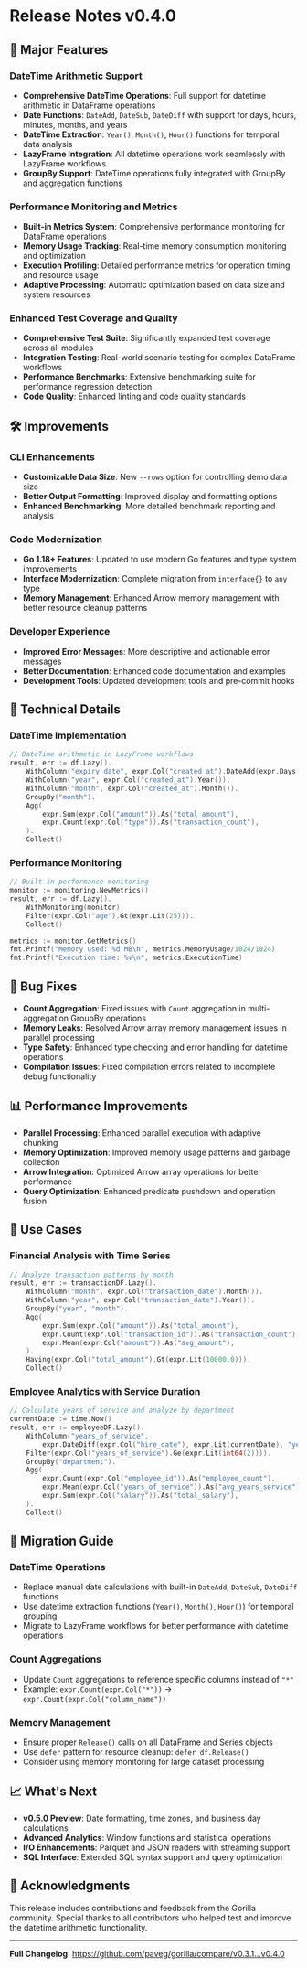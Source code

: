 # Release Notes v0.4.0

## 🚀 Major Features

### DateTime Arithmetic Support
- **Comprehensive DateTime Operations**: Full support for datetime arithmetic in DataFrame operations
- **Date Functions**: `DateAdd`, `DateSub`, `DateDiff` with support for days, hours, minutes, months, and years
- **DateTime Extraction**: `Year()`, `Month()`, `Hour()` functions for temporal data analysis
- **LazyFrame Integration**: All datetime operations work seamlessly with LazyFrame workflows
- **GroupBy Support**: DateTime operations fully integrated with GroupBy and aggregation functions

### Performance Monitoring and Metrics
- **Built-in Metrics System**: Comprehensive performance monitoring for DataFrame operations
- **Memory Usage Tracking**: Real-time memory consumption monitoring and optimization
- **Execution Profiling**: Detailed performance metrics for operation timing and resource usage
- **Adaptive Processing**: Automatic optimization based on data size and system resources

### Enhanced Test Coverage and Quality
- **Comprehensive Test Suite**: Significantly expanded test coverage across all modules
- **Integration Testing**: Real-world scenario testing for complex DataFrame workflows
- **Performance Benchmarks**: Extensive benchmarking suite for performance regression detection
- **Code Quality**: Enhanced linting and code quality standards

## 🛠️ Improvements

### CLI Enhancements
- **Customizable Data Size**: New `--rows` option for controlling demo data size
- **Better Output Formatting**: Improved display and formatting options
- **Enhanced Benchmarking**: More detailed benchmark reporting and analysis

### Code Modernization
- **Go 1.18+ Features**: Updated to use modern Go features and type system improvements
- **Interface Modernization**: Complete migration from `interface{}` to `any` type
- **Memory Management**: Enhanced Arrow memory management with better resource cleanup patterns

### Developer Experience
- **Improved Error Messages**: More descriptive and actionable error messages
- **Better Documentation**: Enhanced code documentation and examples
- **Development Tools**: Updated development tools and pre-commit hooks

## 🔧 Technical Details

### DateTime Implementation
```go
// DateTime arithmetic in LazyFrame workflows
result, err := df.Lazy().
    WithColumn("expiry_date", expr.Col("created_at").DateAdd(expr.Days(30))).
    WithColumn("year", expr.Col("created_at").Year()).
    WithColumn("month", expr.Col("created_at").Month()).
    GroupBy("month").
    Agg(
        expr.Sum(expr.Col("amount")).As("total_amount"),
        expr.Count(expr.Col("type")).As("transaction_count"),
    ).
    Collect()
```

### Performance Monitoring
```go
// Built-in performance monitoring
monitor := monitoring.NewMetrics()
result, err := df.Lazy().
    WithMonitoring(monitor).
    Filter(expr.Col("age").Gt(expr.Lit(25))).
    Collect()

metrics := monitor.GetMetrics()
fmt.Printf("Memory used: %d MB\n", metrics.MemoryUsage/1024/1024)
fmt.Printf("Execution time: %v\n", metrics.ExecutionTime)
```

## 🐛 Bug Fixes

- **Count Aggregation**: Fixed issues with `Count` aggregation in multi-aggregation GroupBy operations
- **Memory Leaks**: Resolved Arrow array memory management issues in parallel processing
- **Type Safety**: Enhanced type checking and error handling for datetime operations
- **Compilation Issues**: Fixed compilation errors related to incomplete debug functionality

## 📊 Performance Improvements

- **Parallel Processing**: Enhanced parallel execution with adaptive chunking
- **Memory Optimization**: Improved memory usage patterns and garbage collection
- **Arrow Integration**: Optimized Arrow array operations for better performance
- **Query Optimization**: Enhanced predicate pushdown and operation fusion

## 🎯 Use Cases

### Financial Analysis with Time Series
```go
// Analyze transaction patterns by month
result, err := transactionDF.Lazy().
    WithColumn("month", expr.Col("transaction_date").Month()).
    WithColumn("year", expr.Col("transaction_date").Year()).
    GroupBy("year", "month").
    Agg(
        expr.Sum(expr.Col("amount")).As("total_amount"),
        expr.Count(expr.Col("transaction_id")).As("transaction_count"),
        expr.Mean(expr.Col("amount")).As("avg_amount"),
    ).
    Having(expr.Col("total_amount").Gt(expr.Lit(10000.0))).
    Collect()
```

### Employee Analytics with Service Duration
```go
// Calculate years of service and analyze by department
currentDate := time.Now()
result, err := employeeDF.Lazy().
    WithColumn("years_of_service", 
        expr.DateDiff(expr.Col("hire_date"), expr.Lit(currentDate), "years")).
    Filter(expr.Col("years_of_service").Ge(expr.Lit(int64(2)))).
    GroupBy("department").
    Agg(
        expr.Count(expr.Col("employee_id")).As("employee_count"),
        expr.Mean(expr.Col("years_of_service")).As("avg_years_service"),
        expr.Sum(expr.Col("salary")).As("total_salary"),
    ).
    Collect()
```

## 🔄 Migration Guide

### DateTime Operations
- Replace manual date calculations with built-in `DateAdd`, `DateSub`, `DateDiff` functions
- Use datetime extraction functions (`Year()`, `Month()`, `Hour()`) for temporal grouping
- Migrate to LazyFrame workflows for better performance with datetime operations

### Count Aggregations
- Update `Count` aggregations to reference specific columns instead of `"*"`
- Example: `expr.Count(expr.Col("*"))` → `expr.Count(expr.Col("column_name"))`

### Memory Management
- Ensure proper `Release()` calls on all DataFrame and Series objects
- Use `defer` pattern for resource cleanup: `defer df.Release()`
- Consider using memory monitoring for large dataset processing

## 📈 What's Next

- **v0.5.0 Preview**: Date formatting, time zones, and business day calculations
- **Advanced Analytics**: Window functions and statistical operations
- **I/O Enhancements**: Parquet and JSON readers with streaming support
- **SQL Interface**: Extended SQL syntax support and query optimization

## 🙏 Acknowledgments

This release includes contributions and feedback from the Gorilla community. Special thanks to all contributors who helped test and improve the datetime arithmetic functionality.

---

**Full Changelog**: https://github.com/paveg/gorilla/compare/v0.3.1...v0.4.0